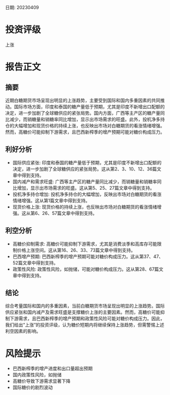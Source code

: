 
日期: 20230409

# 投资评级

上涨

# 报告正文

## 摘要

近期白糖期货市场呈现出明显的上涨趋势，主要受到国际和国内多重因素的共同推动。国际市场方面，印度和泰国的糖产量低于预期，尤其是印度不新增出口配额的决定，进一步加剧了全球糖供应的紧张局势。国内方面，广西等主产区的糖产量同比减少，而销糖量和销糖率同比增加，显示出市场需求的旺盛。此外，投机净多持仓的大幅增加和现货价格的持续上涨，也反映出市场对白糖期货的看涨情绪增强。然而，高糖价可能抑制下游需求，且巴西新榨季的增产预期可能对糖价构成压力。

## 利好分析

* 国际供应紧张: 印度和泰国的糖产量低于预期，尤其是印度不新增出口配额的决定，进一步加剧了全球糖供应的紧张局势。这从第2、3、10、12、36篇文章中得到支持。
* 国内减产和需求旺盛: 广西等主产区的糖产量同比减少，而销糖量和销糖率同比增加，显示出市场需求的旺盛。这从第5、25、27篇文章中得到支持。
* 投机净多持仓增加: 投机净多持仓的大幅增加，反映出市场对白糖期货的看涨情绪增强。这从第1篇文章中得到支持。
* 现货价格上涨: 现货价格的持续上涨，也反映出市场对白糖期货的看涨情绪增强。这从第6、26、57篇文章中得到支持。

## 利空分析

* 高糖价抑制需求: 高糖价可能抑制下游需求，尤其是消费淡季和高库存可能限制价格上涨空间。这从第16、26、33、73篇文章中得到支持。
* 巴西增产预期: 巴西新榨季的增产预期可能对糖价构成压力。这从第37、47、52篇文章中得到支持。
* 政策性风险: 政策性风险，如抛储，可能对糖价构成压力。这从第28、67篇文章中得到支持。

## 结论

综合考量国际和国内的多重因素，当前白糖期货市场呈现出明显的上涨趋势。国际供应紧张和国内减产及需求旺盛是支撑糖价上涨的主要因素。然而，高糖价可能抑制下游需求，且巴西新榨季的增产预期和政策性风险可能对糖价构成压力。因此，我们给出“上涨”的投资评级，认为糖价短期内将继续保持上涨趋势，但需警惕上述利空因素的影响。

# 风险提示

* 巴西新榨季的增产进度和出口量超出预期
* 国内政策性风险，如抛储
* 高糖价导致下游需求显著下降
* 国际糖价的剧烈波动
